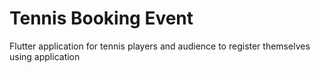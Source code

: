 # Tennis Booking Event
 Flutter application for tennis players and audience to register themselves using application
